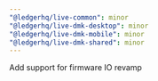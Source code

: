 ```yaml
---
"@ledgerhq/live-common": minor
"@ledgerhq/live-dmk-desktop": minor
"@ledgerhq/live-dmk-mobile": minor
"@ledgerhq/live-dmk-shared": minor
---
```


Add support for firmware IO revamp
